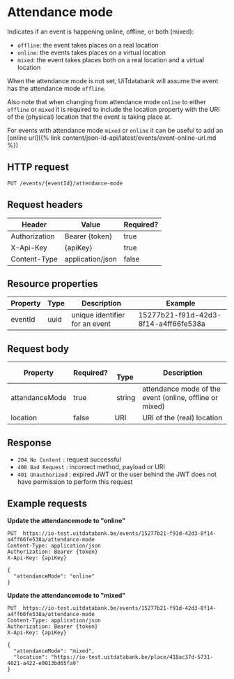 ---
---

# Attendance mode

Indicates if an event is happening online, offline, or both (mixed):

* `offline`: the event takes places on a real location
* `online`: the events takes places on a virtual location
* `mixed`: the event takes places both on a real location and a virtual location

When the attendance mode is not set, UiTdatabank will assume the event has the attendance mode `offline`.

Also note that when changing from attendance mode `online` to either `offline` or `mixed` it is required to include the location property with the URI of the (physical) location that the event is taking place at.

For events with attendance mode `mixed` or `online` it can be useful to add an [online url]({% link content/json-ld-api/latest/events/event-online-url.md %})

## HTTP request

```
PUT /events/{eventId}/attendance-mode
```

## Request headers

| Header        | Value            | Required? |
| ------------- | ---------------- | --------- |
| Authorization | Bearer {token}   | true      |
| X-Api-Key     | {apiKey}         | true      |
| Content-Type  | application/json | false     |

## Resource properties

| Property	| Type | Description | Example |
|--|--|--|--|
| eventId	| uuid | unique identifier for an event | 15277b21-f91d-42d3-8f14-a4ff66fe538a |

## Request body

| Property	| Required? |  Type | Description |
|--|--|--|--|
| attandanceMode | true | string | attendance mode of the event (online, offline or mixed) |
| location | false | URI | URI of the (real) location |

## Response

* `204 No Content` : request successful
* `400 Bad Request` : incorrect method, payload or URI
* `401 Unauthorized` : expired JWT or the user behind the JWT does not have permission to perform this request

## Example requests

**Update the attendancemode to "online"**


```
PUT  https://io-test.uitdatabank.be/events/15277b21-f91d-42d3-8f14-a4ff66fe538a/attendance-mode
Content-Type: application/json
Authorization: Bearer {token}
X-Api-Key: {apiKey}

{
  "attendanceMode": "online"
}
```

**Update the attendancemode to "mixed"**

```
PUT  https://io-test.uitdatabank.be/events/15277b21-f91d-42d3-8f14-a4ff66fe538a/attendance-mode
Content-Type: application/json
Authorization: Bearer {token}
X-Api-Key: {apiKey}

{
  "attendanceMode": "mixed",
  "location": "https://io-test.uitdatabank.be/place/418ac37d-5731-4021-a422-e0013bd65fa9"
}
```
